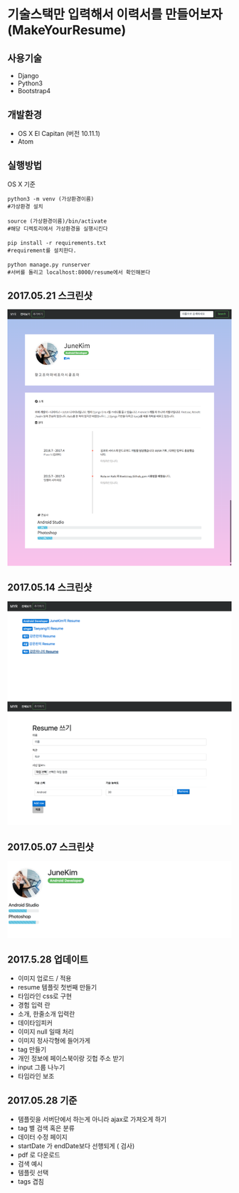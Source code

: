 # 기술스택만 입력해서 이력서를 만들어보자 (MakeYourResume)

## 사용기술 
* Django 
* Python3
* Bootstrap4 



## 개발환경
* OS X  El Capitan (버전 10.11.1) 
* Atom


## 실행방법
OS X 기준
```
python3 -m venv (가상환경이름)
#가상환경 설치 

source (가상환경이름)/bin/activate
#해당 디렉토리에서 가상환경을 실행시킨다

pip install -r requirements.txt
#requirement를 설치한다. 

python manage.py runserver
#서버를 돌리고 localhost:8000/resume에서 확인해본다 
```


## 2017.05.21 스크린샷 
![junekim](README/junekim.png)
## 2017.05.14 스크린샷
![screenshot2](README/screenshot2.png)
![screenshot3](README/screenshot3.png)
## 2017.05.07 스크린샷

![screenshot](README/screentshot.png)


## 2017.5.28 업데이트
* 이미지 업로드 / 적용
* resume 템플릿 첫번째 만들기 
* 타임라인 css로 구현 
* 경험 입력 란 
* 소개, 한줄소개 입력란  
* 데이타임피커 
* 이미지 null 일때 처리 
* 이미지 정사각형에 들어가게 
* tag 만들기 
* 개인 정보에 페이스북이랑 깃헙 주소 받기
* input 그룹 나누기
* 타임라인 보조

## 2017.05.28  기준
* 템플릿을 서버단에서 하는게 아니라 ajax로 가져오게 하기 
* tag 별 검색 혹은 분류 
* 데이터 수정 페이지 
* startDate 가 endDate보다 선행되게 ( 검사)
* pdf 로 다운로드 
* 검색 예시 
* 템플릿 선택
* tags 겹침